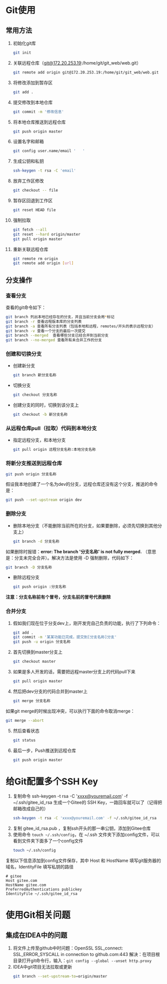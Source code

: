 # Git使用
## 常用方法

 1. 初始化git库
     ```sh
    git init
     ```
 2. 关联远程仓库（git@172.20.253.19:/home/git/git_web/web.git）
    ```sh
    git remote add origin git@172.20.253.19:/home/git/git_web/web.git
    ```
3. 将修改添加到暂存区
    ```sh
    git add .
    ```
4. 提交修改到本地仓库
    ```sh
    git commit -m '修改信息'
    ```
5. 将本地仓库推送到远程仓库
    ```sh
    git push origin master
    ```
6. 设置名字和邮箱
    ```sh
    git config user.name/email '   '
    ```
7. 生成公钥和私钥
    ```sh
    ssh-keygen -t rsa -C 'email'
    ```
8. 放弃工作区修改
    ```sh
    git checkout -- file
    ```
9. 暂存区回退到工作区
    ```sh
    git reset HEAD file
    ```
10. 强制拉取
    ```sh
    git fetch --all
    git reset --hard origin/master 
    git pull origin master
    ```
11. 重新关联远程仓库
    ```sh
    git remote rm origin
    git remote add origin [url]
    ```

## 分支操作
### 查看分支
查看的git命令如下：
```sh
git branch 列出本地已经存在的分支，并且当前分支会用*标记
git branch -r 查看远程版本库的分支列表
git branch -a 查看所有分支列表（包括本地和远程，remotes/开头的表示远程分支）
git branch -v 查看一个分支的最后一次提交
git branch --merged  查看哪些分支已经合并到当前分支
git branch --no-merged 查看所有未合并工作的分支
```
### 创建和切换分支
- 创建新分支
    ```sh
    git branch 新分支名称
    ```
- 切换分支
    ```sh
    git checkout 分支名称
    ```
- 创建分支的同时，切换到该分支上
    ```sh
    git checkout -b 新分支名称
    ```
### 从远程仓库pull（拉取）代码到本地分支
- 指定远程分支，和本地分支
    ```sh
    git pull origin 远程分支名称:本地分支名称
    ```
### 将新分支推送到远程仓库
```sh
git push origin 分支名称
```
假设我本地创建了一个名为dev的分支，远程仓库还没有这个分支，推送的命令是：
```sh
git push --set-upstream origin dev
```
### 删除分支
- 删除本地分支（不能删除当前所在的分支，如果要删除，必须先切换到其他分支上）
    ```sh
    git branch -d 分支名称
    ```
如果删除时报错：**error: The branch '分支名称' is not fully merged.** （意思是：分支未完全合并）。解决方法是使用 -D 强制删除，代码如下：
```sh
git branch -D 分支名称
```
- 删除远程分支
    ```sh
    git push origin :分支名称
    ```
**注意：分支名称前有个冒号，分支名前的冒号代表删除**
### 合并分支
1. 假如我们现在位于分支dev上，刚开发完自己负责的功能，执行了下列命令：
    ```sh
    git add .
    git commit -m '某某功能已完成，提交到[分支名称]分支'
    git push -u origin 分支名称
    ```
2. 首先切换到master分支上
    ```sh
    git checkout master
    ```
3. 如果是多人开发的话，需要把远程master分支上的代码pull下来
    ```sh
    git pull origin master
     ```
4. 然后把dev分支的代码合并到master上
    ```sh
    git merge 分支名称
    ```
如果git merge的时候出现冲突，可以执行下面的命令取消merge：
```sh
git merge --abort
```
5. 然后查看状态
    ```sh
    git status
    ```
6. 最后一步，Push推送到远程仓库
    ```sh
    git push origin master
    ```

# 给Git配置多个SSH Key
1. 复制命令 ssh-keygen -t rsa -C 'xxxx@youremail.com' -f ~/.ssh/gitee_id_rsa 生成一个Gitee的 SSH Key，一路回车就可以了（记得把邮箱改成自己的）
    ```sh
    ssh-keygen -t rsa -C 'xxxx@youremail.com' -f ~/.ssh/gitee_id_rsa
    ```
2. 复制 gitee_id_rsa.pub ，复制ssh开头的那一串公钥，添加到Gitee仓库
3. 使用命令 `touch ~/.ssh/config`，在 ~/.ssh 文件夹下添加config文件，可以看到文件夹下面多了一个config文件
    ```sh
    touch ~/.ssh/config
    ```
复制以下信息添加到config文件保存，其中 Host 和 HostName 填写git服务器的域名，IdentityFile 填写私钥的路径
```
# gitee
Host gitee.com
HostName gitee.com
PreferredAuthentications publickey
IdentityFile ~/.ssh/gitee_id_rsa
```

# 使用Git相关问题
## 集成在IDEA中的问题
1. 将文件上传至github中时问题：OpenSSL SSL_connect: SSL_ERROR_SYSCALL in connection to github.com:443
解决：在项目根目录打开git命令行，输入：`git config --global --unset http.proxy`
2. IDEA中git项目无法拉取或更新
    ```sh
    git branch --set-upstream-to=origin/master
    ```

